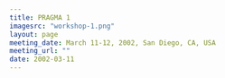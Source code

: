 ```yaml
---
title: PRAGMA 1 
imagesrc: "workshop-1.png"
layout: page
meeting_date: March 11-12, 2002, San Diego, CA, USA
meeting_url: "" 
date: 2002-03-11
---
```


